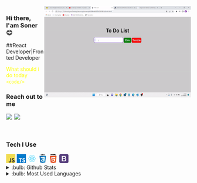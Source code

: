 <img src="./ToDoGif.gif" align="right" width="400" height="250">

### Hi there, I'am Soner :blush:

##React Developer|Fronted Developer

<font color="yellow">What should i do today `<code/>`</font>

### Reach out to me



[<img  width="22" src="https://unpkg.com/simple-icons@v4/icons/twitter.svg" align="left" />][twitter]
[<img  width="22" src="https://unpkg.com/simple-icons@v4/icons/linkedin.svg" align="left" />][linkedin]

<br> <br> <br>
### Tech I Use

<img src="https://raw.githubusercontent.com/github/explore/80688e429a7d4ef2fca1e82350fe8e3517d3494d/topics/javascript/javascript.png" width=25 height="25">
<img src="https://raw.githubusercontent.com/github/explore/80688e429a7d4ef2fca1e82350fe8e3517d3494d/topics/typescript/typescript.png" width=25 height="25">
<img src="https://raw.githubusercontent.com/github/explore/80688e429a7d4ef2fca1e82350fe8e3517d3494d/topics/react/react.png" width=25 height="25">
<img src="https://raw.githubusercontent.com/github/explore/80688e429a7d4ef2fca1e82350fe8e3517d3494d/topics/css/css.png" width=25 height="25">
<img src="https://raw.githubusercontent.com/github/explore/80688e429a7d4ef2fca1e82350fe8e3517d3494d/topics/html/html.png" width=25 height="25">
<img src="https://raw.githubusercontent.com/github/explore/80688e429a7d4ef2fca1e82350fe8e3517d3494d/topics/bootstrap/bootstrap.png" width=25 height="25">



<details>
<summary>:bulb: Github Stats</summary>
<img src="https://github-readme-stats.vercel.app/api?username=SonerEr2&theme=radical" >
</details>



<details>
<summary>:bulb:  Most Used Languages</summary>
<img src="https://github-readme-stats.vercel.app/api/top-langs/?username=SonerEr2&layout=compact" >
</details>




[Twitter]:https://twitter.com/soner15510068
[linkedin]:https://tr.linkedin.com/in/soner-er-863b0422b?trk=public_profile_browsemap



